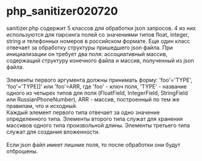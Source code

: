 # php_sanitizer020720
sanitizer.php содержит 5 классов для обработки json запросов. 
4 из них используются для парсинга полей со значениями типов
float, integer, string и телефонных номеров в российском формате.
Еще один класс отвечает за обработку структуры пришедшего json файла.
При инициализации он требует два поля: ассоциативный массив,
содержащий структуру конечного файла и массив, полученный из json
файла. \
\
Элементы первого аргумента должны принимать форму: 
'foo'='TYPE', 'foo'='TYPE[]' или 'foo'=ARR,
где 'foo' - ключ поля, 'TYPE' - название одного из четырех
типов для поля (FloatField, IntegerField, StringField или
RussianPhoneNumber), ARR - массив, построенный по тем же
правилам, что и исходный. \
Каждый элемент первого типа отвечает
за одно значение определенного типа. Элементы второго типа
служат для хранения массивов одного типа произвольной длины.
Элементы третьего типа служат для создания вложенности. \
\
Если json файл имеет лишние поля, то после обработки они будут
отброшены.